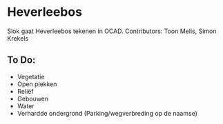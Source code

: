 # Heverleebos


Slok gaat Heverleebos tekenen in OCAD.
Contributors: Toon Melis, Simon Krekels

## To Do:
- Vegetatie
- Open plekken
- Reliëf
- Gebouwen
- Water
- Verhardde ondergrond (Parking/wegverbreding op de naamse)
